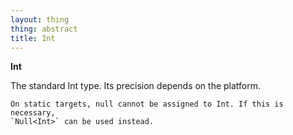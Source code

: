 ```yaml
---
layout: thing
thing: abstract
title: Int
---
```

**Int**
<p>The standard Int type. Its precision depends on the platform.

	On static targets, null cannot be assigned to Int. If this is necessary,
	`Null<Int>` can be used instead.
</p>

